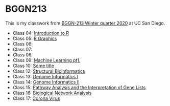 # BGGN213

This is my classwork from [BGGN-213 Winter quarter 2020](https://github.com/kcm8572/bggn213/blob/master/README.md) at UC San Diego.

- Class 04: [Introduction to R]()
- Class 05: [R Graphics]()
- Class 06: 
- Class 07: 
- Class 08: 
- Class 09: [Machine Learning pt1.](https://github.com/kcm8572/bggn213/blob/master/class09/class09.md)
- Class 10: [Some title]()
- Class 12: [Structural Bioinformatics](https://github.com/kcm8572/bggn213/tree/master/class12)
- Class 13: [Genome Informatics I]()
- Class 14: [Genome Informatics II](https://github.com/kcm8572/bggn213/blob/master/class14/class14.md)
- Class 15: [Pathway Analysis and the Interpretation of Gene Lists](https://github.com/kcm8572/bggn213/blob/master/class15/class15.md)
- Class 16: [Biological Network Analysis](https://github.com/kcm8572/bggn213/blob/master/class16/class16.md)
- Class 17: [Corona Virus](https://github.com/kcm8572/bggn213/blob/master/class17/class17.md)
